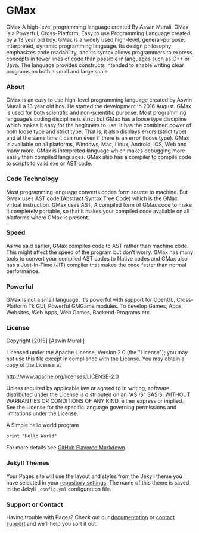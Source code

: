# GMax
GMax A high-level programming language created By Aswin Murali.
GMax is a Powerful, Cross-Platform, Easy to use Programming Language created
by a 13 year old boy. GMax is a widely used high-level, general-purpose,
interpreted, dynamic programming language. Its design philosophy emphasizes
code readability, and its syntax allows programmers to express concepts
in fewer lines of code than possible in languages such as C++ or Java.
The language provides constructs intended to enable writing clear programs
on both a small and large scale.

### About
GMax is an easy to use high-level programming language created
by Aswin Murali a 13 year old boy. He started the development
in 2016 August. GMax is used for both scientific and non-scientific
purpose. Most programming language’s coding discipline is strict
but GMax has a loose type discipline which makes it easy for the
beginners to use. It has the combined power of both loose type
and strict type. That is, it also displays errors (strict type)
and at the same time it can run even if there is an error (loose type).
GMax is available on all platforms, Windows, Mac, Linux, Android, iOS, Web
and many more. GMax is interpreted language which makes debugging more
easily than compiled languages. GMax also has a compiler to compile code
to scripts to valid exe or AST code.

### Code Technology
Most programming language converts codes form source to machine.
But GMax uses AST code (Abstract Syntax Tree Code) which is the
GMax virtual instruction. GMax uses AST, A compiled form of
GMax code to make it completely portable, so that it makes your
compiled code available on all platforms where GMax is present.  

### Speed
As we said earlier, GMax compiles code to AST rather than machine code.
This might affect the speed of the program but don’t worry.
GMax has many tools to convert your compiled AST codes to Native
codes and GMax also has a Just-In-Time (JIT) compiler that makes
the code faster than normal performance. 

### Powerful
GMax is not a small language. It’s powerful with support for
OpenGL, Cross-Platform Tk GUI, Powerful GMGame modules.
To develop Games, Apps, Websites, Web Apps, Web Games, Backend-Programs etc.


### License
Copyright [2016] [Aswin Murali]

Licensed under the Apache License, Version 2.0 (the "License");
you may not use this file except in compliance with the License.
You may obtain a copy of the License at

 http://www.apache.org/licenses/LICENSE-2.0

Unless required by applicable law or agreed to in writing, software
distributed under the License is distributed on an "AS IS" BASIS,
WITHOUT WARRANTIES OR CONDITIONS OF ANY KIND, either express or implied.
See the License for the specific language governing permissions and
limitations under the License.

A Simple hello world program
```markdown
print "Hello World"
```


For more details see [GitHub Flavored Markdown](https://guides.github.com/features/mastering-markdown/).

### Jekyll Themes

Your Pages site will use the layout and styles from the Jekyll theme you have selected in your [repository settings](https://github.com/Galexyin/GMax-Docs/settings). The name of this theme is saved in the Jekyll `_config.yml` configuration file.

### Support or Contact

Having trouble with Pages? Check out our [documentation](https://help.github.com/categories/github-pages-basics/) or [contact support](https://github.com/contact) and we’ll help you sort it out.
